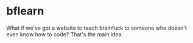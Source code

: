 # bflearn
What if we've got a website to teach brainfuck to someone who doesn't even know how to code? That's the main idea.
